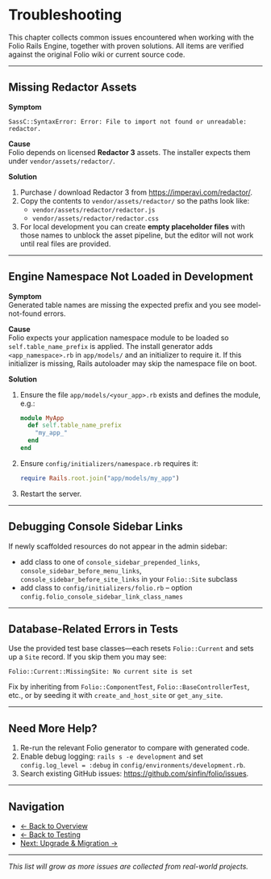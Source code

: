 # Troubleshooting

This chapter collects common issues encountered when working with the Folio Rails Engine, together with proven solutions. All items are verified against the original Folio wiki or current source code.

---

## Missing Redactor Assets

**Symptom**
```
SassC::SyntaxError: Error: File to import not found or unreadable: redactor.
```

**Cause**  
Folio depends on licensed **Redactor 3** assets. The installer expects them under `vendor/assets/redactor/`.

**Solution**
1. Purchase / download Redactor 3 from <https://imperavi.com/redactor/>.
2. Copy the contents to `vendor/assets/redactor/` so the paths look like:
   - `vendor/assets/redactor/redactor.js`
   - `vendor/assets/redactor/redactor.css`
3. For local development you can create **empty placeholder files** with those names to unblock the asset pipeline, but the editor will not work until real files are provided.

---

## Engine Namespace Not Loaded in Development

**Symptom**  
Generated table names are missing the expected prefix and you see model-not-found errors.

**Cause**  
Folio expects your application namespace module to be loaded so `self.table_name_prefix` is applied. The install generator adds `<app_namespace>.rb` in `app/models/` and an initializer to require it. If this initializer is missing, Rails autoloader may skip the namespace file on boot.

**Solution**
1. Ensure the file `app/models/<your_app>.rb` exists and defines the module, e.g.:
   ```ruby
   module MyApp
     def self.table_name_prefix
       "my_app_"
     end
   end
   ```
2. Ensure `config/initializers/namespace.rb` requires it:
   ```ruby
   require Rails.root.join("app/models/my_app")
   ```
3. Restart the server.

---

## Debugging Console Sidebar Links

If newly scaffolded resources do not appear in the admin sidebar:
- add class to one of `console_sidebar_prepended_links`, `console_sidebar_before_menu_links`, `console_sidebar_before_site_links` in your `Folio::Site` subclass
- add class to `config/initializers/folio.rb` – option `config.folio_console_sidebar_link_class_names`

---

## Database-Related Errors in Tests

Use the provided test base classes—each resets `Folio::Current` and sets up a `Site` record. If you skip them you may see:
```
Folio::Current::MissingSite: No current site is set
```
Fix by inheriting from `Folio::ComponentTest`, `Folio::BaseControllerTest`, etc., or by seeding it with `create_and_host_site` or `get_any_site`.

---

## Need More Help?

1. Re-run the relevant Folio generator to compare with generated code.  
2. Enable debug logging: `rails s -e development` and set `config.log_level = :debug` in `config/environments/development.rb`.  
3. Search existing GitHub issues: <https://github.com/sinfin/folio/issues>.

---

## Navigation

- [← Back to Overview](overview.md)
- [← Back to Testing](testing.md)
- [Next: Upgrade & Migration →](upgrade.md)

---

*This list will grow as more issues are collected from real-world projects.* 
